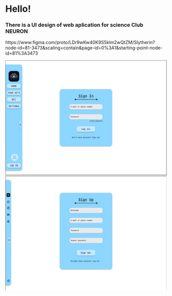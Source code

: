 <h1>Hello!</h1>

<h3>There is a UI design of web aplication for science Club NEURON </h3>
<p>https://www.figma.com/proto/LDr9wKw40K9S5klm2wQtZM/Slytherin?node-id=81-3473&scaling=contain&page-id=0%3A1&starting-point-node-id=81%3A3473</p>
<img src="login.png" alt="Alt text" title="Optional title">
<img src="login2.png" alt="Alt text" title="Optional title">
